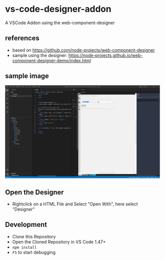 # vs-code-designer-addon
A VSCode Addon using the web-component-designer

## references

- based on https://github.com/node-projects/web-component-designer
- sample using the designer: https://node-projects.github.io/web-component-designer-demo/index.html

## sample image

![sample](sample.gif)

## Open the Designer

- Rightclick on a HTML File and Select "Open With", here select "Designer"

## Development

- Clone this Repository
- Open the Cloned Repository in VS Code 1.47+
- `npm install`
- `F5` to start debugging

